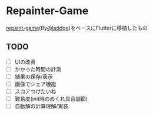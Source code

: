 # Repainter-Game
[repaint-game](https://github.com/laddge/repaint-game)(By[@laddge](https://github.com/laddge))をベースにFlutterに移植したもの  
## TODO
- [ ] UIの改善
- [ ] かかった時間の計測
- [ ] 結果の保存/表示
- [ ] 画像でシェア機能
- [ ] スコアつけたいね
- [ ] 難易度(init時のめくれ具合調節)
- [ ] 自動解の計算理解/実装
